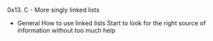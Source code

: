 0x13. C - More singly linked lists
* General
How to use linked lists
Start to look for the right source of information without too much help
